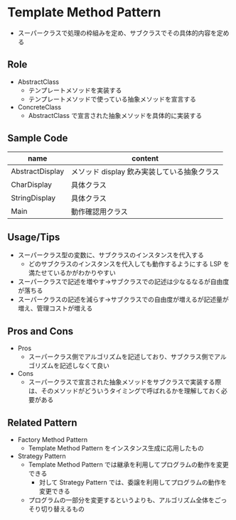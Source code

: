 # Template Method Pattern

- スーパークラスで処理の枠組みを定め、サブクラスでその具体的内容を定める

## Role

- AbstractClass
  - テンプレートメソッドを実装する
  - テンプレートメソッドで使っている抽象メソッドを宣言する
- ConcreteClass
  - AbstractClass で宣言された抽象メソッドを具体的に実装する

## Sample Code

| name            | content                                     |
| --------------- | ------------------------------------------- |
| AbstractDisplay | メソッド display 飲み実装している抽象クラス |
| CharDisplay     | 具体クラス                                  |
| StringDisplay   | 具体クラス                                  |
| Main            | 動作確認用クラス                            |

## Usage/Tips

- スーパークラス型の変数に、サブクラスのインスタンスを代入する
  - どのサブクラスのインスタンスを代入しても動作するようにする LSP を満たせているかがわかりやすい
- スーパークラスで記述を増やす->サブクラスでの記述は少なるなるが自由度が落ちる
- スーパークラスの記述を減らす->サブクラスでの自由度が増えるが記述量が増え、管理コストが増える

## Pros and Cons

- Pros
  - スーパークラス側でアルゴリズムを記述しており、サブクラス側でアルゴリズムを記述しなくて良い
- Cons
  - スーパークラスで宣言された抽象メソッドをサブクラスで実装する際は、そのメソッドがどういうタイミングで呼ばれるかを理解しておく必要がある

## Related Pattern

- Factory Method Pattern
  - Template Method Pattern をインスタンス生成に応用したもの
- Strategy Pattern
  - Template Method Pattern では継承を利用してプログラムの動作を変更できる
    - 対して Strategy Pattern では、委譲を利用してプログラムの動作を変更できる
  - プログラムの一部分を変更するというよりも、アルゴリズム全体をごっそり切り替えるもの
